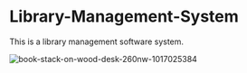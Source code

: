 
# Library-Management-System

This is a library management software system.

![book-stack-on-wood-desk-260nw-1017025384](https://user-images.githubusercontent.com/76102950/111768974-a3f03100-88ce-11eb-93c0-feb29848ccf5.jpg)

